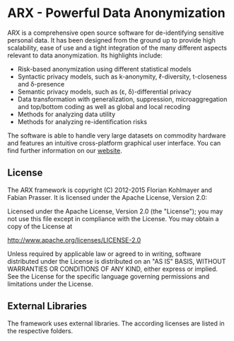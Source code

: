 ARX - Powerful Data Anonymization
====

ARX is a comprehensive open source software for de-identifying sensitive personal data. 
It has been designed from the ground up to provide high scalability, ease of use and a 
tight integration of the many different aspects relevant to data anonymization. Its highlights include:

 * Risk-based anonymization using different statistical models
 * Syntactic privacy models, such as k-anonymity, ℓ-diversity, t-closeness and δ-presence
 * Semantic privacy models, such as (ɛ, δ)-differential privacy
 * Data transformation with generalization, suppression, microaggregation and top/bottom coding as well as global and local recoding
 * Methods for analyzing data utility
 * Methods for analyzing re-identification risks

The software is able to handle very large datasets on commodity hardware and features an intuitive cross-platform 
graphical user interface. You can find further information on our [website](http://arx.deidentifier.org/). 

License
------

The ARX framework is copyright (C) 2012-2015 Florian Kohlmayer and Fabian Prasser. 
It is licensed under the Apache License, Version 2.0:

Licensed under the Apache License, Version 2.0 (the "License"); 
you may not use this file except in compliance with the License. 
You may obtain a copy of the License at

http://www.apache.org/licenses/LICENSE-2.0

Unless required by applicable law or agreed to in writing, 
software distributed under the License is distributed on 
an "AS IS" BASIS, WITHOUT WARRANTIES OR CONDITIONS OF ANY KIND, 
either express or implied. See the License for the specific language 
governing permissions and limitations under the License. 

External Libraries
------

The framework uses external libraries. The according licenses are listed in the respective folders.
